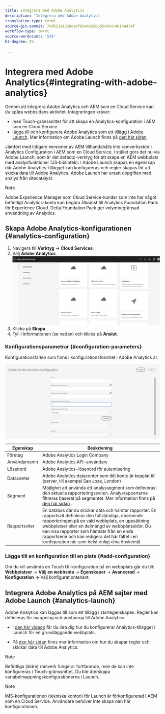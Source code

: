 ```yaml
---
title: Integrera med Adobe Analytics
description: 'Integrera med Adobe Analytics '
translation-type: tm+mt
source-git-commit: 76db5314369ca0f854482586d5c96474014a47af
workflow-type: tm+mt
source-wordcount: '539'
ht-degree: 2%

---
```



# Integrera med Adobe Analytics{#integrating-with-adobe-analytics}

Genom att integrera Adobe Analytics och AEM som en Cloud Service kan du spåra webbsidans aktivitet. Integreringen kräver:

* med Touch-gränssnittet för att skapa en Analytics-konfiguration i AEM som en Cloud Service.
* lägga till och konfigurera Adobe Analytics som ett tillägg i [Adobe Launch](#analytics-launch). Mer information om Adobe Launch finns på [den här sidan](https://docs.adobe.com/content/help/en/launch/using/intro/get-started/quick-start.html).

Jämfört med tidigare versioner av AEM tillhandahålls inte ramverksstöd i Analytics Configuration i AEM som en Cloud Service. I stället görs det nu via Adobe Launch, som är det defacto-verktyg för att skapa en AEM webbplats med analysfunktioner (JS-bibliotek). I Adobe Launch skapas en egenskap där Adobe Analytics-tillägget kan konfigureras och regler skapas för att skicka data till Adobe Analytics. Adobe Launch har ersatt uppgiften med analys från sitecatalyst.

>[!NOTE]
>
>Adobe Experience Manager som Cloud Service-kunder som inte har något befintligt Analytics-konto kan begära åtkomst till Analytics Foundation Pack för Experience Cloud. Detta Foundation Pack ger volymbegränsad användning av Analytics.

## Skapa Adobe Analytics-konfigurationen {#analytics-configuration}

1. Navigera till **Verktyg** → **Cloud Services**.
2. Välj **Adobe Analytics**.
   ![Adobe Analytics](assets/analytics_screen2.png "WindowAdobe Analytics Window")
3. Klicka på **Skapa** .
4. Fyll i informationen (se nedan) och klicka på **Anslut**.

### Konfigurationsparametrar {#configuration-parameters}

Konfigurationsfälten som finns i konfigurationsfönstret i Adobe Analytics är:

![Configuration](assets/properties_field1.png "ParametersConfiguration Parameters")

| Egenskap | Beskrivning |
|---|---|
| Företag | Adobe Analytics Login Company |
| Användarnamn | Adobe Analytics API-användare |
| Lösenord | Adobe Analytics-lösenord för autentisering |
| Datacenter | Adobe Analytics datacenter som ditt konto är kopplat till (server, till exempel San Jose, London) |
| Segment | Möjlighet att använda ett analyssegment som definieras i den aktuella rapporteringssviten. Analysrapporterna filtreras baserat på segmentet. Mer information finns på [den här sidan](https://docs.adobe.com/content/help/en/analytics/components/segmentation/seg-overview.html) . |
| Rapportsviter | En databas där du skickar data och hämtar rapporter. En rapportsvit definierar den fullständiga, oberoende rapporteringen på en vald webbplats, en uppsättning webbplatser eller en delmängd av webbplatssidor. Du kan visa rapporter som hämtats från en enda rapportserie och kan redigera det här fältet i en konfiguration när som helst enligt dina önskemål. |

### Lägga till en konfiguration till en plats {#add-configuration}

Om du vill använda en Touch UI-konfiguration på en webbplats går du till: **Webbplatser** → **Välj en webbsida** → **Egenskaper** → **Avancerad** → **Konfiguration** → Välj konfigurationtenant.

## Integrera Adobe Analytics på AEM sajter med Adobe Launch {#analytics-launch}

Adobe Analytics kan läggas till som ett tillägg i startegenskapen. Regler kan definieras för mappning och postanrop till Adobe Analytics:

* I [den här videon](https://docs.adobe.com/content/help/en/analytics-learn/tutorials/implementation/via-adobe-launch/basic-configuration-of-the-analytics-launch-extension.html) får du lära dig hur du konfigurerar Analytics-tillägget i Launch för en grundläggande webbplats.

* På [den här sidan](https://docs.adobe.com/content/help/en/core-services-learn/implementing-in-websites-with-launch/implement-solutions/analytics.html) finns mer information om hur du skapar regler och skickar data till Adobe Analytics.

>[!NOTE]
>
>Befintliga (äldre) ramverk fungerar fortfarande, men de kan inte konfigureras i Touch-gränssnittet. Du bör återskapa variabelmappningskonfigurationerna i Launch.

>[!NOTE]
>
>IMS-konfigurationen (tekniska konton) för Launch är förkonfigurerad i AEM som en Cloud Service. Användare behöver inte skapa den här konfigurationen.
